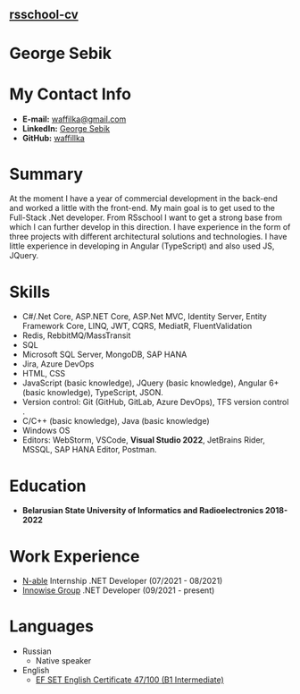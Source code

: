 ## [rsschool-cv](rsccool-cv)
# George Sebik

# My Contact Info


* **E-mail:** [waffilka@gmail.com]()
* **LinkedIn:** [George Sebik](https://www.linkedin.com/in/waffillka/)
* **GitHub:** [waffillka](https://github.com/waffillka)

# Summary
At the moment I have a year of commercial development in the back-end and worked a little with the front-end.
My main goal is to get used to the Full-Stack .Net developer.
From RSschool I want to get a strong base from which I can further develop in this direction. 
I have experience in the form of three projects with different architectural solutions and technologies.
I have little experience in developing in Angular (TypeScript) and also used JS, JQuery.

# Skills
* C#/.Net Core, ASP.NET Core, ASP.Net MVC, Identity Server, Entity Framework Core,
LINQ, JWT, CQRS, MediatR, FluentValidation
* Redis, RebbitMQ/MassTransit
* SQL
* Microsoft SQL Server, MongoDB, SAP HANA
* Jira, Azure DevOps
* HTML, CSS
* JavaScript (basic knowledge), JQuery (basic knowledge), Angular 6+ (basic knowledge), TypeScript, JSON.
* Version control: Git (GitHub, GitLab, Azure DevOps), TFS version control .
* C/C++ (basic knowledge), Java (basic knowledge)
* Windows OS
* Editors: WebStorm, VSCode, **Visual Studio 2022**, JetBrains Rider, MSSQL, SAP HANA Editor, Postman.

# Education
* **Belarusian State University of Informatics and Radioelectronics 2018-2022**

# Work Experience
* [N-able](https://www.n-able.com) Internship .NET Developer (07/2021 - 08/2021)
* [Innowise Group](https://innowise-group.com) .NET Developer (09/2021 - present)

# Languages
- Russian
  - Native speaker
- English
  - [EF SET English Certificate 47/100 (B1 Intermediate)](https://www.efset.org/cert/9qH2FM)

